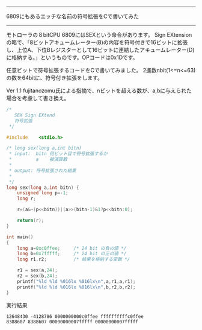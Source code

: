 


**************************************************


6809にもあるエッチな名前の符号拡張をCで書いてみた


**************************************************


モトローラの８bitCPU 6809にはSEXという命令があります。
Sign EXtensionの略で、「8ビットアキュームレーター(B)の内容を符号付きで16ビットに拡張し、上位A、下位Bレジスターとして16ビットに連結したアキュームレーター(D)に格納する。」というものです。OPコードは0x1Dです。

任意ビットで符号拡張するコードをCで書いてみました。
2進数nbit(1<=n<=63)の数を64bitに、符号付き拡張をします。

Ver 1.1 fujitanozomu氏による指摘で、nビットを超える数が、a,bに与えられた場合を考慮して書き換え。

```sex.c
/*
   SEX Sign EXtend
   符号拡張
 */

#include    <stdio.h>

/* long sex(long a,int bitn)
 * input:  bitn 何ビット目で符号拡張するか
 *         a    被演算数
 *
 * output: 符号拡張された結果
 *
 */
long sex(long a,int bitn) {
    unsigned long p=-1;
    long r;

    r=(a&~(p<<bitn))|(a>>(bitn-1)&1?p<<bitn:0);

    return(r);
}

int main()
{
    long a=0xc0ffee;     /* 24 bit の負の値 */
    long b=0x7fffff;     /* 24 bit の正の値 */
    long r1,r2;          /* 結果を格納する変数 */

    r1 = sex(a,24);
    r2 = sex(b,24);
    printf("%ld %ld %016lx %016lx\n",a,r1,a,r1);
    printf("%ld %ld %016lx %016lx\n",b,r2,b,r2);
}

```

実行結果

```
12648430 -4128786 0000000000c0ffee ffffffffffc0ffee
8388607 8388607 00000000007fffff 00000000007fffff
```
